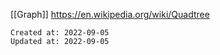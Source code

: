 [[Graph]]
<https://en.wikipedia.org/wiki/Quadtree>

    Created at: 2022-09-05
    Updated at: 2022-09-05

